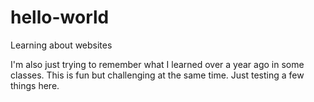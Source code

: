 # hello-world
Learning about websites

I'm also just trying to remember what I learned over a year ago in some classes. This is fun but challenging at the same time.
Just testing a few things here.
